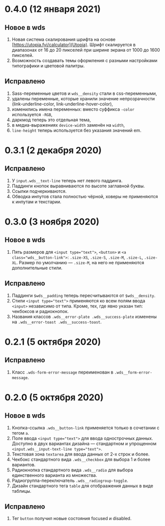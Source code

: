 # 0.4.0 (12 января 2021)

## Новое в wds

1. Новая система скалирования шрифта на основе [https://utopia.fyi/calculator](Utopia). Шрифт скалируется в диапазонах от 16 до 20 пикселей при ширине экрана от 1000 до 1600 пикселей.
2. Возможность создавать темы оформления с разными настройками типографики и цветовой палитры.

## Исправлено

1. Sass-переменные цветов и `wds__density` стали в css-переменными, 
2. удалены переменные, которые хранили значение непрозрачности (link-underline-color, link-underline-hover-color),
3. изменились имена переменных: вместо суффикса `-color` используется `-RGB`,
4. даркмод теперь это отдельная тема,
5. в медиа-выражениях `device-width` заменён на `width`,
6. `line-height` теперь используется без указания значений em.


# 0.3.1 (2 декабря 2020)

## Исправлено
1. У `input.wds__text-line` теперь нет левого паддинга.
2. Паддинги кнопок выравниваются по высоте заглавной буквы.
3. Ссылки подчеркиваются.
4. Обводка инпутов стала полностью чёрной, ховеры не применяются к инпутам и текстарии.

# 0.3.0 (3 ноября 2020)

## Новое в wds
1. Пять размеров для `<input type="text">`, `<button>` и `<a class="wds__button-link">`: `.size-XS`, `.size-S`, `.size-M`, `.size-L`, `.size-XL`. Размер по умолчанию — `.size-M`, на него не применяются дополнительные стили.

## Исправлено

1. Паддинги `$wds__padding` теперь пересчитываются от `$wds__density`.
2. Стили `<input type="text">` применяются ко всем полям ввода `<input>` независимо от типа. Кроме, тех, где явно указан тип: чекбоксов и радиокнопок.
3. Названия классов `.wds__error-plate .wds__success-plate` изменены на `.wds__error-toast .wds__success-toast`.

# 0.2.1 (5 октября 2020)

## Исправлено

1. Класс `.wds-form-error-message` переименован в `.wds__form-error-message`.

# 0.2.0 (5 октября 2020)

## Новое в wds

1. Кнопка-ссылка `.wds__button-link` применяется только в сочетании с тегом `a`.
2. Поле ввода `<input type="text">` для ввода однострочных данных. Доступно в двух вариантах дизайна — стандартном и упрощенном `<input.wds__input-text-line type="text">`.
3. Текстовая зона `textarea` для ввода данных от 2-х строк и более.
4. Чекбокс стандартного вида `.wds__checkbox` для выбора 1 и более вариантов.
5. Радиокнопка стандартного вида `.wds__radio` для выбора единственного варианта из множества.
6. Радиогруппа-переключатель `.wds__radiogroup-toggle`.
7. Дизайн стандартного тега `table` для отобраажения данных в виде таблицы.

## Исправлено

1. Тег `button` получил новые состояния focused и disabled.
